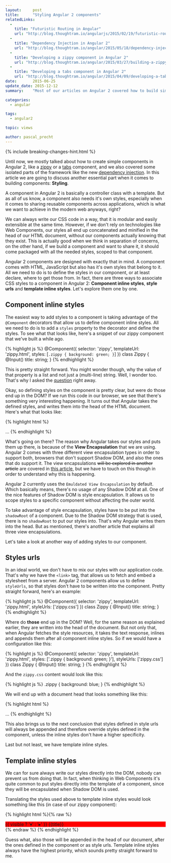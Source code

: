 ```yaml
---
layout:     post
title:      "Styling Angular 2 components"
relatedLinks:
  -
    title: "Futuristic Routing in Angular"
    url: "http://blog.thoughtram.io/angularjs/2015/02/19/futuristic-routing-in-angular.html"
  -
    title: "Dependency Injection in Angular 2"
    url: "http://blog.thoughtram.io/angular/2015/05/18/dependency-injection-in-angular-2.html"
  -
    title: "Developing a zippy component in Angular 2"
    url: "http://blog.thoughtram.io/angular/2015/03/27/building-a-zippy-component-in-angular-2.html"
  -
    title: "Developing a tabs component in Angular 2"
    url: "http://blog.thoughtram.io/angular/2015/04/09/developing-a-tabs-component-in-angular-2.html"
date:       2015-06-25
update_date: 2015-12-12
summary:    "Most of our articles on Angular 2 covered how to build simple components or detailed some certain parts of the framework in a standalone context. In this article we are going to explore the different ways of styling Angular 2 components."

categories: 
  - angular

tags:
  - angular2

topic: views

author: pascal_precht
---
```


{% include breaking-changes-hint.html %}

Until now, we mostly talked about how to create simple components in Angular 2, like a [zippy](http://blog.thoughtram.io/angular/2015/03/27/building-a-zippy-component-in-angular-2.html) or a [tabs](http://blog.thoughtram.io/angular/2015/04/09/developing-a-tabs-component-in-angular-2.html) component, and we also covered some isolated parts of the framework like the new [dependency injection](http://blog.thoughtram.io/angular/2015/05/18/dependency-injection-in-angular-2.html). In this article we are going to discuss another essential part when it comes to building components: **Styling**.

A component in Angular 2 is basically a controller class with a template. But as all of us know, a component also needs it's own styles, especially when it comes to sharing reusable components across applications, which is what we want to achieve in the modern web anyways, right?

We can always write our CSS code in a way, that it is modular and easily extensible at the same time. However, if we don't rely on technologies like Web Components, our styles all end up concatenated and minified in the head of our HTML document, without our components actually knowing that they exist. This is actually good when we think in separation of concerns, on the other hand, if we build a component and want to share it, it should come packaged with all the needed styles, scoped to that component.

Angular 2 components are designed with exactly that in mind. A component comes with HTML, JavaScript but also has it's own styles that belong to it. All we need to do is to define the styles in our component, or at least declare, where to get those from. In fact, there are three ways to associate CSS styles to a component in Angular 2: **Component inline styles**, **style urls** and **template inline styles**. Let's explore them one by one.

## Component inline styles

The easiest way to add styles to a component is taking advantage of the `@Component` decorators that allow us to define component inline styles. All we need to do is to add a `styles` property to the decorator and define the styles. To see what that looks like, here's a snippet of our zippy component that we've built a while ago.

{% highlight js %}
@Component({
  selector: 'zippy',
  templateUrl: 'zippy.html',
  styles: [`
    .zippy {
      background: green;
    }
  `]
})
class Zippy {
  @Input() title: string;
}
{% endhighlight %}

This is pretty straight forward. You might wonder though, why the value of that property is a list and not just a (multi-line) string. Well, I wonder too. That's why I asked the [question](https://github.com/angular/angular/issues/2730) right away.

Okay, so defining styles on the component is pretty clear, but were do those end up in the DOM? If we run this code in our browser, we see that there's something very interesting happening. It turns out that Angular takes the defined styles, and writes them into the head of the HTML document. Here's what that looks like:

{% highlight html %}
<!DOCTYPE html>
<html>
  <head>
    <style>
      .zippy { 
        background: green;
      }
    </style>
  </head>
  <body>
  ...
  </body>
</html>
{% endhighlight %}

What's going on there? The reason why Angular takes our styles and puts them up there, is because of the **View Encapsulation** that we are using. Angular 2 comes with three different view encapsulation types in order to support both, browsers that don't support Shadow DOM, and also the ones that do support it. The view encapsulations <s>will be explored in another article</s> are covered in [this article](http://blog.thoughtram.io/angular/2015/06/29/shadow-dom-strategies-in-angular2.html), but we have to touch on this though in order to understand why this is happening.

Angular 2 currently uses the `Emuldated View Encapsulation` by default. Which basically means, there's no usage of any Shadow DOM at all. One of the nice features of Shadow DOM is style encapsulation. It allows us to scope styles to a specific component without affecting the outer world.

To take advantage of style encapsulation, styles have to be put into the `shadowRoot` of a component. Due to the Shadow DOM strategy that is used, there is no `shadowRoot` to put our styles into. That's why Angular writes them into the head. But as mentioned, there's another article that explains all three view encapsulations.

Let's take a look at another way of adding styles to our component.

## Styles urls

In an ideal world, we don't have to mix our styles with our application code. That's why we have the `<link>` tag, that allows us to fetch and embed a stylesheet from a server. Angular 2 components allow us to define `styleUrls`, so that styles don't have to be written into the component. Pretty straight forward, here's an example:

{% highlight js %}
@Component({
  selector: 'zippy',
  templateUrl: 'zippy.html',
  styleUrls: ['zippy.css']
})
class Zippy {
  @Input() title: string;
}
{% endhighlight %}

Where do **those** end up in the DOM? Well, for the same reason as explained earlier, they are written into the head of the document. But not only that, when Angular fetches the style resources, it takes the text response, inlines and appends them after all component inline styles. So if we would have a configuration like this:

{% highlight js %}
@Component({
  selector: 'zippy',
  templateUrl: 'zippy.html',
  styles: ['.zippy { background: green; }'],
  styleUrls: ['zippy.css']
})
class Zippy {
  @Input() title: string;
}
{% endhighlight %}

And the `zippy.css` content would look like this:

{% highlight js %}
.zippy {
  background: blue;
}
{% endhighlight %}

We will end up with a document head that looks something like this:

{% highlight html %}
<!DOCTYPE html>
<html>
  <head>
    <style>
      .zippy { 
        background: green;
      }
    </style>
    <style>.zippy {
      background: blue;
    }
    </style>
  </head>
  <body>
  ...
  </body>
</html>
{% endhighlight %}

This also brings us to the next conclusion that styles defined in style urls will always be appended and therefore override styles defined in the component, unless the inline styles don't have a higher specificity.

Last but not least, we have template inline styles.

## Template inline styles

We can for sure always write our styles directly into the DOM, nobody can prevent us from doing that. In fact, when thinking in Web Components it's quite common to put styles directly into the template of a component, since they will be encapsulated when Shadow DOM is used.

Translating the styles used above to template inline styles would look something like this (in case of our zippy component):

{% highlight html %}{% raw %}
<style>
  .zippy {
    background: red;
  }
</style>
<div class="zippy">
  <div (click)="toggle()" class="zippy__title">
    {{ visible ? '&blacktriangledown;' : '&blacktriangleright;' }} {{title}}
  </div>
  <div [hidden]="!visible" class="zippy__content">
    <content></content>
  </div>
</div>
{% endraw %}
{% endhighlight %}

Guess what, also those will be appended in the head of our document, after the ones defined in the component or as style urls. Template inline styles always have the highest priority, which sounds pretty straight forward to me.
